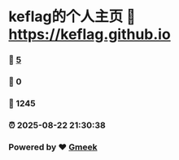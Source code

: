 # keflag的个人主页 :link: https://keflag.github.io 
### :page_facing_up: [5](https://keflag.github.io/tag.html) 
### :speech_balloon: 0 
### :hibiscus: 1245 
### :alarm_clock: 2025-08-22 21:30:38 
### Powered by :heart: [Gmeek](https://github.com/Meekdai/Gmeek)
